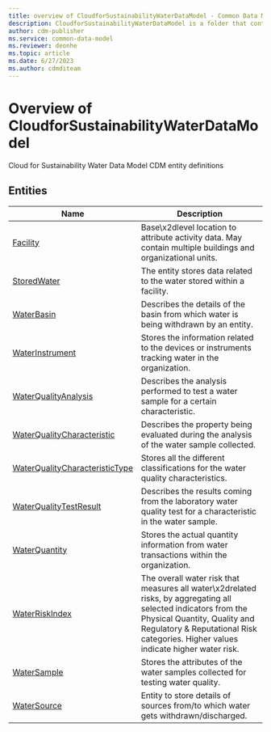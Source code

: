 ```yaml
---
title: overview of CloudforSustainabilityWaterDataModel - Common Data Model | Microsoft Docs
description: CloudforSustainabilityWaterDataModel is a folder that contains standard entities related to the Common Data Model.
author: cdm-publisher
ms.service: common-data-model
ms.reviewer: deonhe
ms.topic: article
ms.date: 6/27/2023
ms.author: cdmditeam
---
```


# Overview of CloudforSustainabilityWaterDataModel

Cloud for Sustainability Water Data Model CDM entity definitions  

## Entities

|Name|Description|
|---|---|
|[Facility](Facility.md)|Base\x2dlevel location to attribute activity data\. May contain multiple buildings and organizational units\.|
|[StoredWater](StoredWater.md)|The entity stores data related to the water stored within a facility\.|
|[WaterBasin](WaterBasin.md)|Describes the details of the basin from which water is being withdrawn by an entity\.|
|[WaterInstrument](WaterInstrument.md)|Stores the information related to the devices or instruments tracking water in the organization\.|
|[WaterQualityAnalysis](WaterQualityAnalysis.md)|Describes the analysis performed to test a water sample for a certain characteristic\.|
|[WaterQualityCharacteristic](WaterQualityCharacteristic.md)|Describes the property being evaluated during the analysis of the water sample collected\.|
|[WaterQualityCharacteristicType](WaterQualityCharacteristicType.md)|Stores all the different classifications for the water quality characteristics\.|
|[WaterQualityTestResult](WaterQualityTestResult.md)|Describes the results coming from the laboratory water quality test for a characteristic in the water sample\.|
|[WaterQuantity](WaterQuantity.md)|Stores the actual quantity information from water transactions within the organization\.|
|[WaterRiskIndex](WaterRiskIndex.md)|The overall water risk that measures all water\x2drelated risks, by aggregating all selected indicators from the Physical Quantity, Quality and Regulatory & Reputational Risk categories\. Higher values indicate higher water risk\.|
|[WaterSample](WaterSample.md)|Stores the attributes of the water samples collected for testing water quality\.|
|[WaterSource](WaterSource.md)|Entity to store details of sources from/to which water gets withdrawn/discharged\.|
